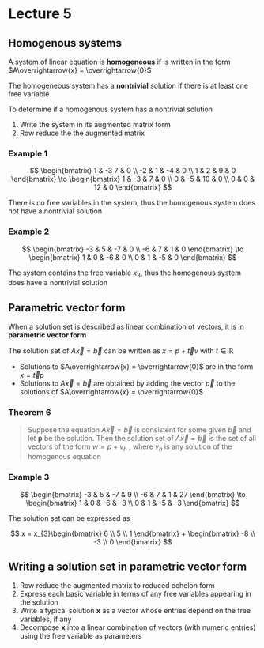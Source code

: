 # Lecture 5

## Homogenous systems

A system of linear equation is **homogeneous** if is written in the form $A\overrightarrow{x} = \overrightarrow{0}$

The homogeneous system has a **nontrivial** solution if there is at least one free variable

To determine if a homogenous system has a nontrivial solution

1) Write the system in its augmented matrix form
2) Row reduce the the augmented matrix

### Example 1
$$
	\begin{bmatrix}
		1 & -3 7 & 0 \\
		-2 & 1 & -4 & 0 \\
		1 & 2 & 9 & 0
	\end{bmatrix} \to
	\begin{bmatrix}
		1 & -3 & 7 & 0 \\
		0 & -5 & 10 & 0 \\
		0 & 0 & 12 & 0
	\end{bmatrix}
$$

There is no free variables in the system, thus the homogenous system does not have a nontrivial solution

### Example 2

$$
	\begin{bmatrix}
		-3 & 5 & -7 & 0 \\
		-6 & 7 & 1 & 0
	\end{bmatrix} \to
	\begin{bmatrix}
		1 & 0 & -6 & 0 \\
		0 & 1 & -5 & 0
	\end{bmatrix}
$$

The system contains the free variable $x_{3}$, thus the homogenous system does have a nontrivial solution

## Parametric vector form

When a solution set is described as linear combination of vectors, it is in **parametric vector form**

The solution set of $A\overrightarrow{x} = \overrightarrow{b}$ can be written as $x = p + \overrightarrow{t}v$ with $t \in \mathbb{R}$ 

- Solutions to $A\overrightarrow{x} = \overrightarrow{0}$ are in the form $x = \overrightarrow{t}p$
- Solutions to $A\overrightarrow{x} = \overrightarrow{b}$ are obtained by adding the vector $\overrightarrow{p}$ to the solutions of $A\overrightarrow{x} = \overrightarrow{0}$

### Theorem 6

> Suppose the equation $A\overrightarrow{x} = \overrightarrow{b}$ is consistent for some given $\overrightarrow{b}$ and let **p** be the solution. Then the solution set of $A\overrightarrow{x} = \overrightarrow{b}$ is the set of all vectors of the form $w = p + v_{h}$ , where $v_{h}$ is any solution of the homogenous equation

### Example 3

$$
	\begin{bmatrix}
		-3 & 5 & -7 & 9 \\
		-6 & 7 & 1 & 27
	\end{bmatrix} \to 
	\begin{bmatrix}
		1 & 0 & -6 & -8 \\
		0 & 1 & -5 & -3
	\end{bmatrix}
$$

The solution set can be expressed as 

$$
	x = x_{3}\begin{bmatrix} 6 \\ 5 \\ 1 \end{bmatrix} + 
	\begin{bmatrix} -8 \\ -3 \\ 0 \end{bmatrix}
$$

## Writing a solution set in parametric vector form

1) Row reduce the augmented matrix to reduced echelon form
2) Express each basic variable in terms of any free variables appearing in the solution
3) Write a typical solution **x** as a vector whose entries depend on the free variables, if any
4) Decompose **x** into a linear combination of vectors (with numeric entries) using the free variable as parameters